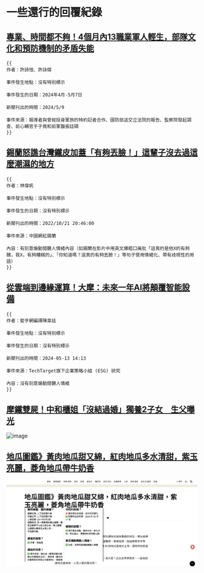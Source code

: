 # 一些還行的回覆紀錄

## [專業、時間都不夠！4個月內13職業軍人輕生，部隊文化和預防機制的矛盾失能](https://www.twreporter.org/a/taiwan-soldiers-suicide-and-mental-health)

```plaintext
{{
作者：許詩愷、許詠傑

事件發生地點：沒有特別標示

事件發生的日期：2024年4月-5月7日

新聞刊出的時間：2024/5/9

事件來源：報導者與曾經投身軍旅的特約記者合作、國防部送交立法院的報告、監察院發起調查、前心輔官于子堯和前軍醫張廷碩
}}
```

## [錫蘭怒譙台灣鐵皮加蓋「有夠丟臉！」這輩子沒去過這麼潮濕的地方](https://www.setn.com/News.aspx?NewsID=1196229)

```plaintext
{{
作者：林偉帆

事件發生地點：沒有特別標示

事件發生的日期：沒有特別標示

新聞刊出的時間：2022/10/21 20:46:00

事件來源：中國網紅錫蘭

內容：有刻意煽動閱聽人情緒內容（如錫蘭在影片中用英文爆粗口痛批「這真的是他X的有夠醜，我X，有夠糟糕的」、「你知道嗎？這真的有夠丟臉！」等句子使用情緒化、帶有歧視性的用語）
}}
```

## [從雲端到邊緣運算！大摩：未來一年AI將顛覆智能設備](https://news.cnyes.com/news/id/5560043)

```plaintext
{{
作者：鉅亨網編譯陳韋廷

事件發生地點：沒有特別標示

事件發生的日期：沒有特別標示

新聞刊出的時間：2024-05-13 14:13

事件來源：TechTarget旗下企業策略小組 (ESG) 研究

內容：沒有刻意煽動閱聽人情緒
}}
```

## [摩鐵雙屍！中和櫃姐「沒結過婚」獨養2子女　生父曝光](https://www.ettoday.net/news/20240515/2738850.htm)

![image](摩鐵雙屍！中和櫃姐「沒結過婚」獨養2子女　生父曝光.png)

## [地瓜圖鑑》黃肉地瓜甜又綿，紅肉地瓜多水清甜，紫玉亮麗，菱角地瓜帶牛奶香](https://www.newsmarket.com.tw/blog/204226/)

![image](地瓜圖鑑》黃肉地瓜甜又綿，紅肉地瓜多水清甜，紫玉亮麗，菱角地瓜帶牛奶香.png)